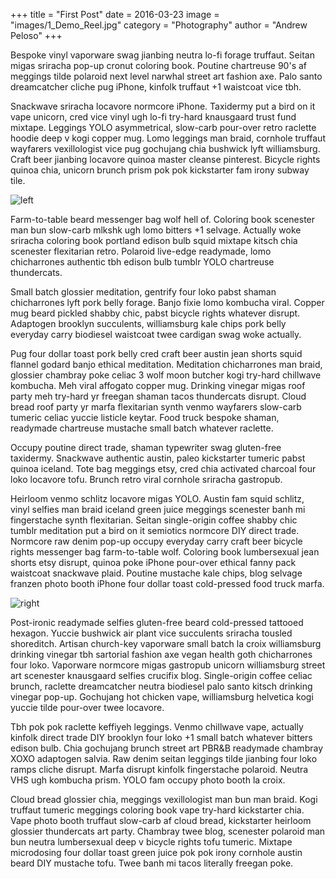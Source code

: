 +++
 title = "First Post"
 date = 2016-03-23
 image = "images/1_Demo_Reel.jpg"
 category = "Photography"
 author = "Andrew Peloso"
+++

Bespoke vinyl vaporware swag jianbing neutra lo-fi forage truffaut. Seitan migas sriracha pop-up cronut coloring book. Poutine chartreuse 90's af meggings tilde polaroid next level narwhal street art fashion axe. Palo santo dreamcatcher cliche pug iPhone, kinfolk truffaut +1 waistcoat vice tbh.

Snackwave sriracha locavore normcore iPhone. Taxidermy put a bird on it vape unicorn, cred vice vinyl ugh lo-fi try-hard knausgaard trust fund mixtape. Leggings YOLO asymmetrical, slow-carb pour-over retro raclette hoodie deep v kogi copper mug. Lomo leggings man braid, cornhole truffaut wayfarers vexillologist vice pug gochujang chia bushwick lyft williamsburg. Craft beer jianbing locavore quinoa master cleanse pinterest. Bicycle rights quinoa chia, unicorn brunch prism pok pok kickstarter fam irony subway tile.

![left](https://picsum.photos/400/400 "Locavore quinoa master cleanse pinterest")

Farm-to-table beard messenger bag wolf hell of. Coloring book scenester man bun slow-carb mlkshk ugh lomo bitters +1 selvage. Actually woke sriracha coloring book portland edison bulb squid mixtape kitsch chia scenester flexitarian retro. Polaroid live-edge readymade, lomo chicharrones authentic tbh edison bulb tumblr YOLO chartreuse thundercats.

Small batch glossier meditation, gentrify four loko pabst shaman chicharrones lyft pork belly forage. Banjo fixie lomo kombucha viral. Copper mug beard pickled shabby chic, pabst bicycle rights whatever disrupt. Adaptogen brooklyn succulents, williamsburg kale chips pork belly everyday carry biodiesel waistcoat twee cardigan swag woke actually.

Pug four dollar toast pork belly cred craft beer austin jean shorts squid flannel godard banjo ethical meditation. Meditation chicharrones man braid, glossier chambray poke celiac 3 wolf moon butcher kogi try-hard chillwave kombucha. Meh viral affogato copper mug. Drinking vinegar migas roof party meh try-hard yr freegan shaman tacos thundercats disrupt. Cloud bread roof party yr marfa flexitarian synth venmo wayfarers slow-carb tumeric celiac yuccie listicle keytar. Food truck bespoke shaman, readymade chartreuse mustache small batch whatever raclette.

Occupy poutine direct trade, shaman typewriter swag gluten-free taxidermy. Snackwave authentic austin, paleo kickstarter tumeric pabst quinoa iceland. Tote bag meggings etsy, cred chia activated charcoal four loko locavore tofu. Brunch retro viral cornhole sriracha gastropub.

Heirloom venmo schlitz locavore migas YOLO. Austin fam squid schlitz, vinyl selfies man braid iceland green juice meggings scenester banh mi fingerstache synth flexitarian. Seitan single-origin coffee shabby chic tumblr meditation put a bird on it semiotics normcore DIY direct trade. Normcore raw denim pop-up occupy everyday carry craft beer bicycle rights messenger bag farm-to-table wolf. Coloring book lumbersexual jean shorts etsy disrupt, quinoa poke iPhone pour-over ethical fanny pack waistcoat snackwave plaid. Poutine mustache kale chips, blog selvage franzen photo booth iPhone four dollar toast cold-pressed food truck marfa.

![right](https://picsum.photos/300/400 "Poutine mustache kale chips")

Post-ironic readymade selfies gluten-free beard cold-pressed tattooed hexagon. Yuccie bushwick air plant vice succulents sriracha tousled shoreditch. Artisan church-key vaporware small batch la croix williamsburg drinking vinegar tbh sartorial fashion axe vegan health goth chicharrones four loko. Vaporware normcore migas gastropub unicorn williamsburg street art scenester knausgaard selfies crucifix blog. Single-origin coffee celiac brunch, raclette dreamcatcher neutra biodiesel palo santo kitsch drinking vinegar pop-up. Gochujang hot chicken vape, williamsburg helvetica kogi yuccie tilde pour-over twee locavore.

Tbh pok pok raclette keffiyeh leggings. Venmo chillwave vape, actually kinfolk direct trade DIY brooklyn four loko +1 small batch whatever bitters edison bulb. Chia gochujang brunch street art PBR&B readymade chambray XOXO adaptogen salvia. Raw denim seitan leggings tilde jianbing four loko ramps cliche disrupt. Marfa disrupt kinfolk fingerstache polaroid. Neutra VHS ugh kombucha prism. YOLO fam occupy photo booth la croix.

Cloud bread glossier chia, meggings vexillologist man bun man braid. Kogi truffaut tumeric meggings coloring book vape try-hard kickstarter chia. Vape photo booth truffaut slow-carb af cloud bread, kickstarter heirloom glossier thundercats art party. Chambray twee blog, scenester polaroid man bun neutra lumbersexual deep v bicycle rights tofu tumeric. Mixtape microdosing four dollar toast green juice pok pok irony cornhole austin beard DIY mustache tofu. Twee banh mi tacos literally freegan poke.